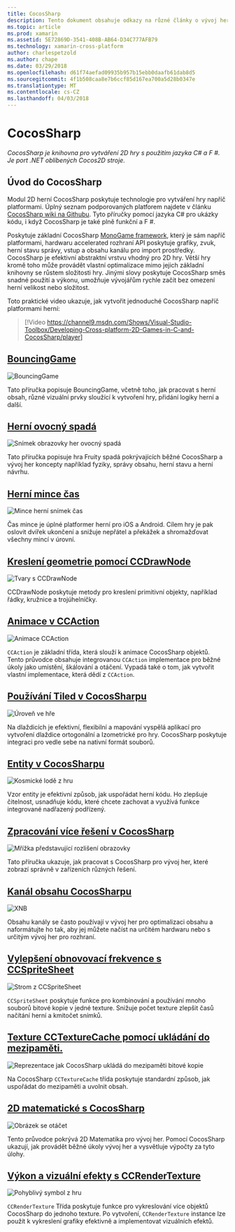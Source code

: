 ```yaml
---
title: CocosSharp
description: Tento dokument obsahuje odkazy na různé články o vývoj her s CocosSharp.
ms.topic: article
ms.prod: xamarin
ms.assetid: 5E72869D-3541-408B-AB64-D34C777AFB79
ms.technology: xamarin-cross-platform
author: charlespetzold
ms.author: chape
ms.date: 03/29/2018
ms.openlocfilehash: d61f74aefad09935b957b15ebb0daafb61dab8d5
ms.sourcegitcommit: 4f1b508caa8e7b6ccf85d167ea700a5d28b0347e
ms.translationtype: MT
ms.contentlocale: cs-CZ
ms.lasthandoff: 04/03/2018
---
```

# <a name="cocossharp"></a>CocosSharp

_CocosSharp je knihovna pro vytváření 2D hry s použitím jazyka C# a F #. Je port .NET oblíbených Cocos2D stroje._

## <a name="introduction-to-cocossharp"></a>Úvod do CocosSharp

Modul 2D herní CocosSharp poskytuje technologie pro vytváření hry napříč platformami. Úplný seznam podporovaných platforem najdete v článku [CocosSharp wiki na Githubu](https://github.com/mono/CocosSharp/wiki).
Tyto příručky pomocí jazyka C# pro ukázky kódu, i když CocosSharp je také plně funkční a F #.

Poskytuje základní CocosSharp [MonoGame framework](http://www.monogame.net/), který je sám napříč platformami, hardwaru accelerated rozhraní API poskytuje grafiky, zvuk, herní stavu správy, vstup a obsahu kanálu pro import prostředky.
CocosSharp je efektivní abstraktní vrstvu vhodný pro 2D hry.
Větší hry kromě toho může provádět vlastní optimalizace mimo jejich základní knihovny se růstem složitosti hry. Jinými slovy poskytuje CocosSharp směs snadné použití a výkonu, umožňuje vývojářům rychle začít bez omezení herní velikost nebo složitost.

Toto praktické video ukazuje, jak vytvořit jednoduché CocosSharp napříč platformami herní:

> [!Video https://channel9.msdn.com/Shows/Visual-Studio-Toolbox/Developing-Cross-platform-2D-Games-in-C-and-CocosSharp/player]

## <a name="bouncinggamegraphics-gamescocossharpbouncing-gamemd"></a>[BouncingGame](~/graphics-games/cocossharp/bouncing-game.md)

![BouncingGame](images/bouncing-game.png "BouncingGame")

Tato příručka popisuje BouncingGame, včetně toho, jak pracovat s herní obsah, různé vizuální prvky sloužící k vytvoření hry, přidání logiky herní a další.

## <a name="fruity-falls-gamegraphics-gamescocossharpfruity-fallsmd"></a>[Herní ovocný spadá](~/graphics-games/cocossharp/fruity-falls.md)

![Snímek obrazovky her ovocný spadá](images/fruity-falls.png "ovocný spadá her – snímek obrazovky")

Tato příručka popisuje hra Fruity spadá pokrývajících běžné CocosSharp a vývoj her koncepty například fyziky, správy obsahu, herní stavu a herní návrhu.  

## <a name="coin-time-gamegraphics-gamescocossharpcointimemd"></a>[Herní mince čas](~/graphics-games/cocossharp/cointime.md)

![Mince herní snímek čas](images/cointime.png "mince čas herní – snímek obrazovky")

Čas mince je úplné platformer herní pro iOS a Android. Cílem hry je pak oslovit dvířek ukončení a snižuje nepřátel a překážek a shromažďovat všechny mincí v úrovní.

## <a name="drawing-geometry-with-ccdrawnodegraphics-gamescocossharpccdrawnodemd"></a>[Kreslení geometrie pomocí CCDrawNode](~/graphics-games/cocossharp/ccdrawnode.md)

![Tvary s CCDrawNode](images/ccdrawnode.png "vykreslené s CCDrawNode tvarů")

CCDrawNode poskytuje metody pro kreslení primitivní objekty, například řádky, kružnice a trojúhelníčky.

## <a name="animating-with-ccactiongraphics-gamescocossharpccactionmd"></a>[Animace v CCAction](~/graphics-games/cocossharp/ccaction.md)

![Animace CCAction](images/ccaction.png "A CCAction animace")

`CCAction` je základní třída, která slouží k animace CocosSharp objektů. Tento průvodce obsahuje integrovanou `CCAction` implementace pro běžné úkoly jako umístění, škálování a otáčení. Vypadá také o tom, jak vytvořit vlastní implementace, která dědí z `CCAction`.

## <a name="using-tiled-with-cocossharpgraphics-gamescocossharptiledmd"></a>[Používání Tiled v CocosSharpu](~/graphics-games/cocossharp/tiled.md)

![Úroveň ve hře](images/tiled.png "úroveň ve hře")

Na dlaždicích je efektivní, flexibilní a mapování vyspělá aplikací pro vytvoření dlaždice ortogonální a Izometrické pro hry. CocosSharp poskytuje integraci pro vedle sebe na nativní formát souborů.

## <a name="entities-in-cocossharpgraphics-gamescocossharpentitiesmd"></a>[Entity v CocosSharpu](~/graphics-games/cocossharp/entities.md)

![Kosmické lodě z hru](images/entities.png "kosmické lodě z hry")

Vzor entity je efektivní způsob, jak uspořádat herní kódu. Ho zlepšuje čitelnost, usnadňuje kódu, které chcete zachovat a využívá funkce integrované nadřazený podřízený.

## <a name="handling-multiple-resolutions-in-cocossharpgraphics-gamescocossharpresolutionsmd"></a>[Zpracování více řešení v CocosSharp](~/graphics-games/cocossharp/resolutions.md)

![Mřížka představující rozlišení obrazovky](images/resolutions.png "mřížka představující rozlišení obrazovky")

Tato příručka ukazuje, jak pracovat s CocosSharp pro vývoj her, které zobrazí správně v zařízeních různých řešení.

## <a name="cocossharp-content-pipelinegraphics-gamescocossharpcontent-pipelineindexmd"></a>[Kanál obsahu CocosSharpu](~/graphics-games/cocossharp/content-pipeline/index.md)

![XNB](images/content-pipeline.png "XNB")

Obsahu kanály se často používají v vývoj her pro optimalizaci obsahu a naformátujte ho tak, aby jej můžete načíst na určitém hardwaru nebo s určitým vývoj her pro rozhraní.

## <a name="improving-frame-rate-with-ccspritesheetgraphics-gamescocossharpccspritesheetmd"></a>[Vylepšení obnovovací frekvence s CCSpriteSheet](~/graphics-games/cocossharp/ccspritesheet.md)

![Strom z CCSpriteSheet](images/ccspritesheet.png "stromu z CCSpriteSheet")

`CCSpriteSheet` poskytuje funkce pro kombinování a používání mnoho souborů bitové kopie v jedné texture. Snižuje počet texture zlepšit časů načítání herní a kmitočet snímků.

## <a name="texture-caching-using-cctexturecachegraphics-gamescocossharptexture-cachemd"></a>[Texture CCTextureCache pomocí ukládání do mezipaměti.](~/graphics-games/cocossharp/texture-cache.md)

![Reprezentace jak CocosSharp ukládá do mezipaměti bitové kopie](images/texture-cache.png "reprezentace jak CocosSharp ukládá do mezipaměti bitové kopie")

Na CocosSharp `CCTextureCache` třída poskytuje standardní způsob, jak uspořádat do mezipaměti a uvolnit obsah. 

## <a name="2d-math-with-cocossharpgraphics-gamescocossharpmathmd"></a>[2D matematické s CocosSharp](~/graphics-games/cocossharp/math.md)

![Obrázek se otáčet](images/math.png "bitovou kopii se otočen")

Tento průvodce pokrývá 2D Matematika pro vývoj her. Pomocí CocosSharp ukazují, jak provádět běžné úkoly vývoj her a vysvětluje výpočty za tyto úlohy.

## <a name="performance-and-visual-effects-with-ccrendertexturegraphics-gamescocossharpccrendertexturemd"></a>[Výkon a vizuální efekty s CCRenderTexture](~/graphics-games/cocossharp/ccrendertexture.md)

![Pohyblivý symbol z hru](images/ccrendertexture.png "pohyblivý symbol z hry")

`CCRenderTexture` Třída poskytuje funkce pro vykreslování více objektů CocosSharp do jednoho texture. Po vytvoření, `CCRenderTexture` instance lze použít k vykreslení grafiky efektivně a implementovat vizuálních efektů.
